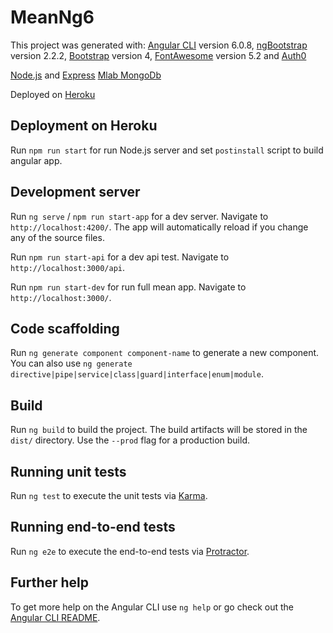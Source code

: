 # MeanNg6

This project was generated with: 
[Angular CLI](https://github.com/angular/angular-cli) version 6.0.8,
[ngBootstrap](https://ng-bootstrap.github.io) version 2.2.2,
[Bootstrap](https://getbootstrap.com/) version 4,
[FontAwesome](https://fontawesome.com/) version 5.2 and
[Auth0](https://auth0.com/)

[Node.js](https://nodejs.org) and [Express](http://expressjs.com)
[Mlab MongoDb](https://mlab.com/)

Deployed on [Heroku](https://heroku.com/)

## Deployment on Heroku

Run `npm run start` for run Node.js server and set `postinstall` script to build angular app.

## Development server

Run `ng serve` / `npm run start-app` for a dev server. Navigate to `http://localhost:4200/`. The app will automatically reload if you change any of the source files.

Run `npm run start-api` for a dev api test. Navigate to `http://localhost:3000/api`.

Run `npm run start-dev` for run full mean app. Navigate to `http://localhost:3000/`. 

## Code scaffolding

Run `ng generate component component-name` to generate a new component. You can also use `ng generate directive|pipe|service|class|guard|interface|enum|module`.

## Build

Run `ng build` to build the project. The build artifacts will be stored in the `dist/` directory. Use the `--prod` flag for a production build.

## Running unit tests

Run `ng test` to execute the unit tests via [Karma](https://karma-runner.github.io).

## Running end-to-end tests

Run `ng e2e` to execute the end-to-end tests via [Protractor](http://www.protractortest.org/).

## Further help

To get more help on the Angular CLI use `ng help` or go check out the [Angular CLI README](https://github.com/angular/angular-cli/blob/master/README.md).
